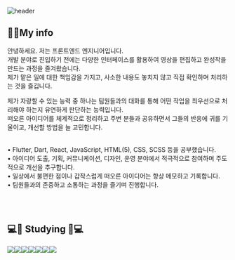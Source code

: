 

 ![header](https://capsule-render.vercel.app/api?type=waving&color=auto&height=200&section=header&text=JeongHwan%20Cheon&fontSize=100&animation=twinkling)

## 🙋‍♂️My info
안녕하세요. 저는 프론트엔드 엔지니어입니다.
<br>
개발 분야로 진입하기 전에는 다양한 인터페이스를 활용하여 영상을 편집하고 완성작을 만드는 과정을 즐겨왔습니다.
<br>
제가 맡은 일에 대한 책임감을 가지고, 사소한 내용도 놓치지 않고 직접 확인하며 처리하는 것을 즐깁니다.
<br>



제가 자랑할 수 있는 능력 중 하나는 팀원들과의 대화를 통해 어떤 작업을 최우선으로 처리해야 하는지 유연하게 판단하는 능력입니다.
<br>
떠오른 아이디어를 체계적으로 정리하고 주변 분들과 공유하면서 그들의 반응에 귀를 기울이고, 개선할 방법을 늘 고민합니다.   
<br>


• Flutter, Dart, React, JavaScript, HTML(5), CSS, SCSS 등을 공부했습니다.
<br>
• 아이디어 도출, 기획, 커뮤니케이션, 디자인, 운영 분야에서 적극적으로 참여하며 주도적으로 개선을 추구합니다.
<br>
• 일상에서 불편한 점이나 갑작스럽게 떠오른 아이디어는 항상 메모하고 기록합니다.
<br>
• 팀원들과의 존중하고 소통하는 과정을 즐기며 진행합니다.

<br>
<br>

## 💻📖 Studying 📖💻

<img src="https://img.shields.io/badge/Flutter-02569B?style=flat-square&logo=Flutter&logoColor=white"/><img src="https://img.shields.io/badge/Dart-0175C2?style=flat-square&logo=Dart&logoColor=white"/><img src="https://img.shields.io/badge/React-61DAFB?style=flat-square&logo=React&logoColor=black"/><img src="https://img.shields.io/badge/JavaScript-F7DF1E?style=flat-square&logo=JavaScript&logoColor=black"/><img src="https://img.shields.io/badge/HTML5-E34F26?style=flat-square&logo=HTML5&logoColor=black"/><img src="https://img.shields.io/badge/CSS3-1572B6?style=flat-square&logo=CSS3&logoColor=black"/><img src="https://img.shields.io/badge/Scss-CC6699?style=flat-square&logo=Sass&logoColor=black"/>

<br>






<!--
**HACCP92/HACCP92** is a ✨ _special_ ✨ repository because its `README.md` (this file) appears on your GitHub profile.

Here are some ideas to get you started:

- 🔭 I’m currently working on ...
- 🌱 I’m currently learning ...
- 👯 I’m looking to collaborate on ...
- 🤔 I’m looking for help with ...
- 💬 Ask me about ...
- 📫 How to reach me: ...
- 😄 Pronouns: ...
- ⚡ Fun fact: ...
-->
